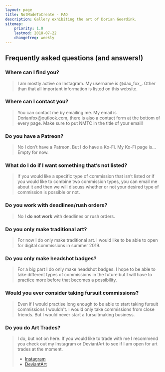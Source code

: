```yaml
---
layout: page
title: NotMadeToCreate - FAQ
description: Gallery exhibiting the art of Dorian Geerdink.
sitemap:
    priority: 1.0
    lastmod: 2018-07-22
    changefreq: weekly
---
```

## Frequently asked questions (and answers!) <br>

### Where can I find you? 
<blockquote>I am mostly active on Instagram. My username is @dax_fox_. Other than that all important information is listed on this website.</blockquote>
    
### Where can I contact you? 
<blockquote>You can contact me by emailing me. My email is Dorianfox@outlook.com, there is also a contact form at the bottom of every page. Make sure to put NMTC in the title of your email!</blockquote>
    
### Do you have a Patreon? 
<blockquote>No I don’t have a Patreon. But I do have a Ko-Fi. My Ko-Fi page is… Empty for now.</blockquote>

### What do I do if I want something that’s not listed? 
<blockquote>If you would like a specific type of commission that isn’t listed or if you would like to combine two commission types, you can email me about it and then we will discuss whether or not your desired type of commission is possible or not.</blockquote>

### Do you work with deadlines/rush orders? 
<blockquote>No I <b>do not work</b> with deadlines or rush orders.</blockquote>

### Do you only make traditional art? 
<blockquote>For now I do only make traditional art. I would like to be able to open for digital commissions in summer 2019.</blockquote>

### Do you only make headshot badges? 
<blockquote>For a big part I do only make headshot badges. I hope to be able to take different types of commissions in the future but I will have to practice more before that becomes a possibility.</blockquote>

### Would you ever consider taking fursuit commissions? 
<blockquote>Even if I would practise long enough to be able to start taking fursuit commissions I wouldn't. I would only take commissions from close friends. But I would never start a fursuitmaking business.</blockquote>

### Do you do Art Trades? 
<blockquote>I do, but not on here. If you would like to trade with me I recommend you check out my Instagram or DeviantArt to see if I am open for art trades at the moment. <ul class="icons alt"><li><a href="https://www.instagram.com/dax_fox_/" class="icon alt fa-instagram"><span class="label">Instagram</span></a></li><li><a href="https://www.deviantart.com/rainbowburrito" class="icon alt fa-dribbble"><span class="label">DeviantArt</span></a></li></ul></blockquote>
